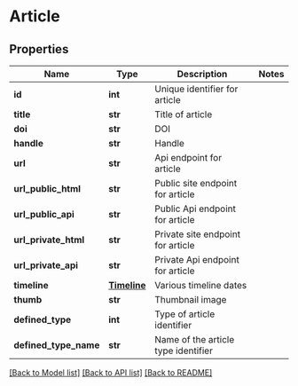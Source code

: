 # Article

## Properties
Name | Type | Description | Notes
------------ | ------------- | ------------- | -------------
**id** | **int** | Unique identifier for article | 
**title** | **str** | Title of article | 
**doi** | **str** | DOI | 
**handle** | **str** | Handle | 
**url** | **str** | Api endpoint for article | 
**url_public_html** | **str** | Public site endpoint for article | 
**url_public_api** | **str** | Public Api endpoint for article | 
**url_private_html** | **str** | Private site endpoint for article | 
**url_private_api** | **str** | Private Api endpoint for article | 
**timeline** | [**Timeline**](Timeline.md) | Various timeline dates | 
**thumb** | **str** | Thumbnail image | 
**defined_type** | **int** | Type of article identifier | 
**defined_type_name** | **str** | Name of the article type identifier | 

[[Back to Model list]](../README.md#documentation-for-models) [[Back to API list]](../README.md#documentation-for-api-endpoints) [[Back to README]](../README.md)


